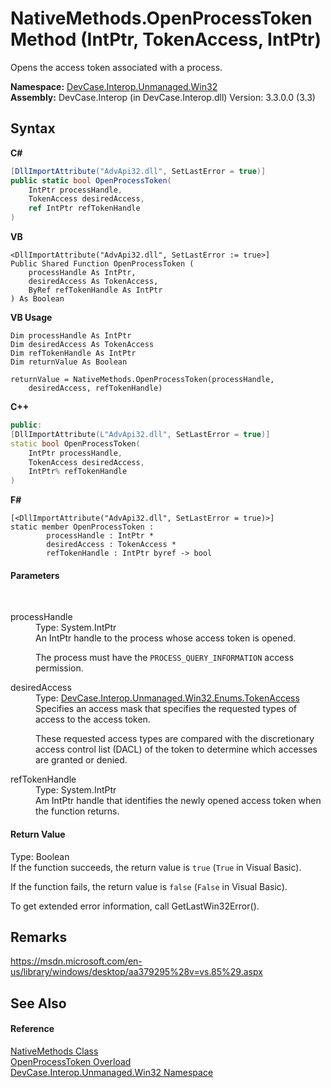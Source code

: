 # NativeMethods.OpenProcessToken Method (IntPtr, TokenAccess, IntPtr)
 

Opens the access token associated with a process.

**Namespace:**&nbsp;<a href="N_DevCase_Interop_Unmanaged_Win32">DevCase.Interop.Unmanaged.Win32</a><br />**Assembly:**&nbsp;DevCase.Interop (in DevCase.Interop.dll) Version: 3.3.0.0 (3.3)

## Syntax

**C#**<br />
``` C#
[DllImportAttribute("AdvApi32.dll", SetLastError = true)]
public static bool OpenProcessToken(
	IntPtr processHandle,
	TokenAccess desiredAccess,
	ref IntPtr refTokenHandle
)
```

**VB**<br />
``` VB
<DllImportAttribute("AdvApi32.dll", SetLastError := true>]
Public Shared Function OpenProcessToken ( 
	processHandle As IntPtr,
	desiredAccess As TokenAccess,
	ByRef refTokenHandle As IntPtr
) As Boolean
```

**VB Usage**<br />
``` VB Usage
Dim processHandle As IntPtr
Dim desiredAccess As TokenAccess
Dim refTokenHandle As IntPtr
Dim returnValue As Boolean

returnValue = NativeMethods.OpenProcessToken(processHandle, 
	desiredAccess, refTokenHandle)
```

**C++**<br />
``` C++
public:
[DllImportAttribute(L"AdvApi32.dll", SetLastError = true)]
static bool OpenProcessToken(
	IntPtr processHandle, 
	TokenAccess desiredAccess, 
	IntPtr% refTokenHandle
)
```

**F#**<br />
``` F#
[<DllImportAttribute("AdvApi32.dll", SetLastError = true)>]
static member OpenProcessToken : 
        processHandle : IntPtr * 
        desiredAccess : TokenAccess * 
        refTokenHandle : IntPtr byref -> bool 

```


#### Parameters
&nbsp;<dl><dt>processHandle</dt><dd>Type: System.IntPtr<br />An IntPtr handle to the process whose access token is opened. 

 The process must have the `PROCESS_QUERY_INFORMATION` access permission.</dd><dt>desiredAccess</dt><dd>Type: <a href="T_DevCase_Interop_Unmanaged_Win32_Enums_TokenAccess">DevCase.Interop.Unmanaged.Win32.Enums.TokenAccess</a><br />Specifies an access mask that specifies the requested types of access to the access token. 

 These requested access types are compared with the discretionary access control list (DACL) of the token to determine which accesses are granted or denied.</dd><dt>refTokenHandle</dt><dd>Type: System.IntPtr<br />Am IntPtr handle that identifies the newly opened access token when the function returns.</dd></dl>

#### Return Value
Type: Boolean<br />If the function succeeds, the return value is `true` (`True` in Visual Basic). 

 If the function fails, the return value is `false` (`False` in Visual Basic). 

 To get extended error information, call GetLastWin32Error().

## Remarks
<a href="https://msdn.microsoft.com/en-us/library/windows/desktop/aa379295%28v=vs.85%29.aspx" target="_blank">https://msdn.microsoft.com/en-us/library/windows/desktop/aa379295%28v=vs.85%29.aspx</a>

## See Also


#### Reference
<a href="T_DevCase_Interop_Unmanaged_Win32_NativeMethods">NativeMethods Class</a><br /><a href="Overload_DevCase_Interop_Unmanaged_Win32_NativeMethods_OpenProcessToken">OpenProcessToken Overload</a><br /><a href="N_DevCase_Interop_Unmanaged_Win32">DevCase.Interop.Unmanaged.Win32 Namespace</a><br />